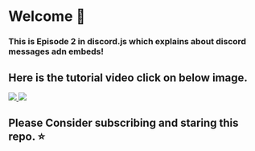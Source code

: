 # Welcome 👋
### This is Episode 2 in discord.js which explains about discord messages adn embeds!

## Here is the tutorial video click on below image.

<a href="https://www.youtube.com/watch?v=YquF45xY4Yc&t">
<img src="https://i.imgur.com/bXIf0Ju.png">
</a>

<a href="https://www.discord.io/prituhq">
<img src="https://i.imgur.com/x4jN0XM.png">
</a>

## Please Consider subscribing and staring this repo. ⭐
